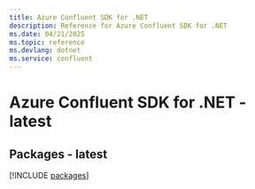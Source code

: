 ```yaml
---
title: Azure Confluent SDK for .NET
description: Reference for Azure Confluent SDK for .NET
ms.date: 04/21/2025
ms.topic: reference
ms.devlang: dotnet
ms.service: confluent
---
```

# Azure Confluent SDK for .NET - latest
## Packages - latest
[!INCLUDE [packages](confluent-index.md)]